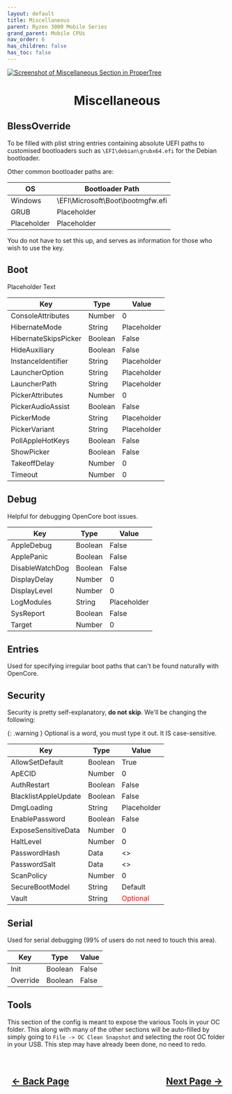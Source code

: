 ```yaml
---
layout: default
title: Miscellaneous
parent: Ryzen 3000 Mobile Series
grand_parent: Mobile CPUs
nav_order: 6
has_children: false
has_toc: false
---
```


<style>
  .navigation-container {
    display: flex;
    justify-content: space-between;
    align-items: center;
    width: 100%;
  }
  
  .nav-button {
    margin: 10px;
  }

  .section-title{
    text-align: center
  }

  .key-title{
    text-align: left
  }
</style>

<a align="center" href=""><img src="../../../../../assets/" alt="Screenshot of Miscellaneous Section in ProperTree"></a>

<h1 class="section-title">Miscellaneous</h1>

<h2 class="key-title">BlessOverride</h2>

To be filled with plist string entries containing absolute UEFI paths to customised bootloaders such as ``\EFI\debian\grubx64.efi`` for the Debian bootloader.

Other common bootloader paths are:

| OS | Bootloader Path |
| --- | --- |
| Windows | \EFI\Microsoft\Boot\bootmgfw.efi |
| GRUB | Placeholder |
| Placeholder | Placeholder |

You do not have to set this up, and serves as information for those who wish to use the key.

<h2 class="key-title">Boot</h2>

Placeholder Text

| Key  | Type | Value | 
| ----- | ----- | ----- |
| ConsoleAttributes | Number | 0 |
| HibernateMode | String | Placeholder |
| HibernateSkipsPicker | Boolean | False |
| HideAuxiliary | Boolean | False |
| InstanceIdentifier | String | Placeholder |
| LauncherOption | String | Placeholder |
| LauncherPath | String | Placeholder |
| PickerAttributes | Number | 0 |
| PickerAudioAssist | Boolean | False |
| PickerMode | String | Placeholder |
| PickerVariant | String | Placeholder |
| PollAppleHotKeys | Boolean | False |
| ShowPicker | Boolean | False |
| TakeoffDelay | Number | 0 |
| Timeout | Number | 0 |

<h2 class="key-title">Debug</h2>

Helpful for debugging OpenCore boot issues.

| Key  | Type | Value | 
| ----- | ----- | ----- |
| AppleDebug | Boolean | False |
| ApplePanic | Boolean | False |
| DisableWatchDog | Boolean | False |
| DisplayDelay | Number | 0 |
| DisplayLevel | Number | 0 |
| LogModules | String | Placeholder |
| SysReport | Boolean | False |
| Target | Number | 0 |

<h2 class="key-title">Entries</h2>

Used for specifying irregular boot paths that can't be found naturally with OpenCore.

<h2 class="key-title">Security</h2>

Security is pretty self-explanatory, <b>do not skip</b>. We'll be changing the following:

{: .warning }
Optional is a word, you must type it out. It IS case-sensitive.

| Key  | Type | Value | 
| ----- | ----- | ----- |
| AllowSetDefault | Boolean | True |
| ApECID | Number | 0 |
| AuthRestart | Boolean | False |
| BlacklistAppleUpdate | Boolean | False |
| DmgLoading | String | Placeholder |
| EnablePassword | Boolean | False |
| ExposeSensitiveData | Number | 0 |
| HaltLevel | Number | 0 |
| PasswordHash | Data | <> |
| PasswordSalt | Data | <> |
| ScanPolicy | Number | 0 |
| SecureBootModel | String | Default |
| Vault | String | <span style="color:red">Optional</span> |

<h2 class="key-title">Serial</h2>

Used for serial debugging (99% of users do not need to touch this area).

| Key  | Type | Value | 
| ----- | ----- | ----- |
| Init | Boolean | False |
| Override | Boolean | False |

<h2 class="key-title">Tools</h2>

This section of the config is meant to expose the various Tools in your OC folder. This along with many of the other sections will be auto-filled by simply going to ``File -> OC Clean Snapshot`` and selecting the root OC folder in your USB. This step may have already been done, no need to redo.

<h2 align="center">
  <br>
  <div class="navigation-container">
    <a class="nav-button" href="../05-Kernel/">&larr; Back Page</a>
    <a class="nav-button" href="../07-NVRAM/">Next Page &rarr;</a>
  </div>
  <br>
</h2>
